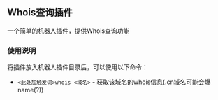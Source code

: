 ## Whois查询插件

一个简单的机器人插件，提供Whois查询功能

### 使用说明

将插件放入机器人插件目录后，可以使用以下命令：

* `<此处加触发词>whois <域名>` - 获取该域名的whois信息(.cn域名可能会爆name(?))

